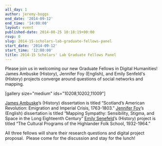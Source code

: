 ```yaml
---
all_day: 1
author: jeremy-boggs
end_date: '2014-09-12'
end_time: '14:00:00'
layout: event
published-date: 2014-08-25 10:18:19+00:00
rsvp: 0
slug: 2014-15-scholars-lab-graduate-fellows-panel
start_date: '2014-09-12'
start_time: '12:00:00'
title: 2014-15 Scholars' Lab Graduate Fellows Panel
---
```


Please join us in welcoming our new Graduate Fellows in Digital Humanities! James Ambuske (History), Jennifer Foy (English), and Emily Senfeld's (History) projects converge around questions of social networks and mapping.

[gallery size="medium" ids="10208,10202,11009"]

[James Ambuske](http://scholarslab.org/people/james-ambuske/)’s (History) dissertation is titled “Scotland’s American Revolution: Emigration and Imperial Crisis, 1763-1803.”
[Jennifer Foy](http://scholarslab.org/people/jennifer-foy/)’s (English) dissertation is titled “Mapping Sympathy: Sensibility, Stigma, and Space in the Long Eighteenth Century”
[Emily Senefeld](http://scholarslab.org/people/emily-senefeld/)’s (History) project is titled “The Cultural Programs of the Highlander Folk School, 1932-1964.”

All three fellows will share their research questions and digital project proposal.  Please come for the discussion and stay for the lunch!
